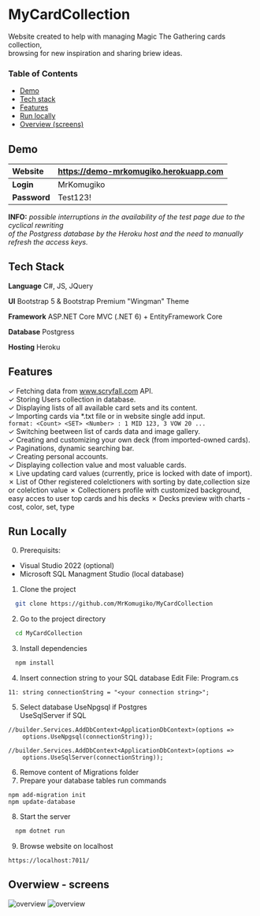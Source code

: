 # MyCardCollection

Website created to help with managing Magic The Gathering cards collection,  
browsing for new inspiration and sharing briew ideas.  

###  Table of Contents  
- [Demo](#demo)  
- [Tech stack](#stack)  
- [Features](#Features)  
- [Run locally](#run)  
- [Overview (screens)](#screens)  


<a name="demo"/>

## Demo  

| **Website**       | https://demo-mrkomugiko.herokuapp.com           | 
|:-------------|:-------------| 
| **Login**        | MrKomugiko           | 
| **Password**       | Test123!           | 

**INFO:** *possible interruptions in the availability of the test page due to the cyclical rewriting   
of the Postgress database by the Heroku host and the need to manually refresh the access keys.*

<a name="stack"/>

## Tech Stack

**Language** C#, JS, JQuery 

**UI** Bootstrap 5 & Bootstrap Premium "Wingman" Theme

**Framework** ASP.NET Core MVC (.NET 6) + EntityFramework Core

**Database** Postgress

**Hosting** Heroku

<a name="Features"/>

## Features
&check; Fetching data from www.scryfall.com API.  
&check; Storing Users collection in database.  
&check; Displaying lists of all available card sets and its content.  
&check; Importing cards via *.txt file or in website single add input.  
```format: <Count> <SET> <Number> : 1 MID 123, 3 VOW 20 ... ```  
&check; Switching beetween list of cards data and image gallery.   
&check; Creating and customizing your own deck (from imported-owned cards).  
&check; Paginations, dynamic searching bar.  
&check; Creating personal accounts.  
&check; Displaying collection value and most valuable cards.  
&cross; Live updating card values (currently, price is locked with date of import). 
&cross; List of Other registered colelctioners with sorting by date,collection size or colelction value
&cross; Collectioners profile with customized background, easy acces to user top cards and his decks
&cross; Decks preview with charts - cost, color, set, type

<a name="run"/>

## Run Locally
0. Prerequisits:
* Visual Studio 2022 (optional) 
* Microsoft SQL Managment Studio (local database)

1. Clone the project

```bash
  git clone https://github.com/MrKomugiko/MyCardCollection
```

2. Go to the project directory

```bash
  cd MyCardCollection
```

3. Install dependencies

```bash
  npm install
```

4. Insert connection string to your SQL database
Edit File: Program.cs
```
11: string connectionString = "<your connection string>";
```
5. Select database 
UseNpgsql if Postgres  
UseSqlServer if SQL  
```
//builder.Services.AddDbContext<ApplicationDbContext>(options =>
    options.UseNpgsql(connectionString));

//builder.Services.AddDbContext<ApplicationDbContext>(options =>
    options.UseSqlServer(connectionString));
```
6. Remove content of Migrations folder
7. Prepare your database tables run commands
```
npm add-migration init
npm update-database
```

8. Start the server

```bash
  npm dotnet run
```

9. Browse website on localhost
```
https://localhost:7011/
```

<a name="screens"/>

## Overwiew - screens
![overview](https://i.ibb.co/TKtVsJt/image.png)
![overview](https://i.ibb.co/x2B7gRD/overviewupdated.jpg)



